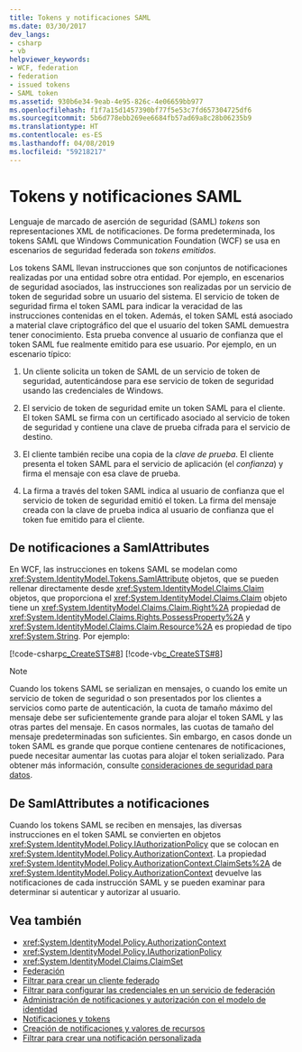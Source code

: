 ```yaml
---
title: Tokens y notificaciones SAML
ms.date: 03/30/2017
dev_langs:
- csharp
- vb
helpviewer_keywords:
- WCF, federation
- federation
- issued tokens
- SAML token
ms.assetid: 930b6e34-9eab-4e95-826c-4e06659bb977
ms.openlocfilehash: f1f7a15d1457390bf77f5e53c7fd657304725df6
ms.sourcegitcommit: 5b6d778ebb269ee6684fb57ad69a8c28b06235b9
ms.translationtype: HT
ms.contentlocale: es-ES
ms.lasthandoff: 04/08/2019
ms.locfileid: "59218217"
---
```

# <a name="saml-tokens-and-claims"></a>Tokens y notificaciones SAML
Lenguaje de marcado de aserción de seguridad (SAML) *tokens* son representaciones XML de notificaciones. De forma predeterminada, los tokens SAML que Windows Communication Foundation (WCF) se usa en escenarios de seguridad federada son *tokens emitidos*.  
  
 Los tokens SAML llevan instrucciones que son conjuntos de notificaciones realizadas por una entidad sobre otra entidad. Por ejemplo, en escenarios de seguridad asociados, las instrucciones son realizadas por un servicio de token de seguridad sobre un usuario del sistema. El servicio de token de seguridad firma el token SAML para indicar la veracidad de las instrucciones contenidas en el token. Además, el token SAML está asociado a material clave criptográfico del que el usuario del token SAML demuestra tener conocimiento. Esta prueba convence al usuario de confianza que el token SAML fue realmente emitido para ese usuario. Por ejemplo, en un escenario típico:  
  
1.  Un cliente solicita un token de SAML de un servicio de token de seguridad, autenticándose para ese servicio de token de seguridad usando las credenciales de Windows.  
  
2.  El servicio de token de seguridad emite un token SAML para el cliente. El token SAML se firma con un certificado asociado al servicio de token de seguridad y contiene una clave de prueba cifrada para el servicio de destino.  
  
3.  El cliente también recibe una copia de la *clave de prueba*. El cliente presenta el token SAML para el servicio de aplicación (el *confianza*) y firma el mensaje con esa clave de prueba.  
  
4.  La firma a través del token SAML indica al usuario de confianza que el servicio de token de seguridad emitió el token. La firma del mensaje creada con la clave de prueba indica al usuario de confianza que el token fue emitido para el cliente.  
  
## <a name="from-claims-to-samlattributes"></a>De notificaciones a SamlAttributes  
 En WCF, las instrucciones en tokens SAML se modelan como <xref:System.IdentityModel.Tokens.SamlAttribute> objetos, que se pueden rellenar directamente desde <xref:System.IdentityModel.Claims.Claim> objetos, que proporciona el <xref:System.IdentityModel.Claims.Claim> objeto tiene un <xref:System.IdentityModel.Claims.Claim.Right%2A> propiedad de <xref:System.IdentityModel.Claims.Rights.PossessProperty%2A> y <xref:System.IdentityModel.Claims.Claim.Resource%2A> es propiedad de tipo <xref:System.String>. Por ejemplo:  
  
 [!code-csharp[c_CreateSTS#8](../../../../samples/snippets/csharp/VS_Snippets_CFX/c_creatests/cs/source.cs#8)]
 [!code-vb[c_CreateSTS#8](../../../../samples/snippets/visualbasic/VS_Snippets_CFX/c_creatests/vb/source.vb#8)]  
  
> [!NOTE]
>  Cuando los tokens SAML se serializan en mensajes, o cuando los emite un servicio de token de seguridad o son presentados por los clientes a servicios como parte de autenticación, la cuota de tamaño máximo del mensaje debe ser suficientemente grande para alojar el token SAML y las otras partes del mensaje. En casos normales, las cuotas de tamaño del mensaje predeterminadas son suficientes. Sin embargo, en casos donde un token SAML es grande que porque contiene centenares de notificaciones, puede necesitar aumentar las cuotas para alojar el token serializado. Para obtener más información, consulte [consideraciones de seguridad para datos](../../../../docs/framework/wcf/feature-details/security-considerations-for-data.md).  
  
## <a name="from-samlattributes-to-claims"></a>De SamlAttributes a notificaciones  
 Cuando los tokens SAML se reciben en mensajes, las diversas instrucciones en el token SAML se convierten en objetos <xref:System.IdentityModel.Policy.IAuthorizationPolicy> que se colocan en <xref:System.IdentityModel.Policy.AuthorizationContext>. La propiedad <xref:System.IdentityModel.Policy.AuthorizationContext.ClaimSets%2A> de <xref:System.IdentityModel.Policy.AuthorizationContext> devuelve las notificaciones de cada instrucción SAML y se pueden examinar para determinar si autenticar y autorizar al usuario.  
  
## <a name="see-also"></a>Vea también

- <xref:System.IdentityModel.Policy.AuthorizationContext>
- <xref:System.IdentityModel.Policy.IAuthorizationPolicy>
- <xref:System.IdentityModel.Claims.ClaimSet>
- [Federación](../../../../docs/framework/wcf/feature-details/federation.md)
- [Filtrar para crear un cliente federado](../../../../docs/framework/wcf/feature-details/how-to-create-a-federated-client.md)
- [Filtrar para configurar las credenciales en un servicio de federación](../../../../docs/framework/wcf/feature-details/how-to-configure-credentials-on-a-federation-service.md)
- [Administración de notificaciones y autorización con el modelo de identidad](../../../../docs/framework/wcf/feature-details/managing-claims-and-authorization-with-the-identity-model.md)
- [Notificaciones y tokens](../../../../docs/framework/wcf/feature-details/claims-and-tokens.md)
- [Creación de notificaciones y valores de recursos](../../../../docs/framework/wcf/feature-details/claim-creation-and-resource-values.md)
- [Filtrar para crear una notificación personalizada](../../../../docs/framework/wcf/extending/how-to-create-a-custom-claim.md)
